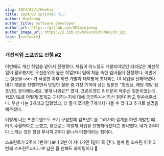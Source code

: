 ```yaml
---
slug: 2024/03/1/Weekly
title: 2024/03 Sprint#3 회고
author: MinJeong
author_title: Software Developer
author_url: https://github.com/SMJminjeong
author_image_url: https://i.ibb.co/hX6xc0V/MJMW0830.jpg
tags: [software]
---
```


### 개선작업 스프린트 진행 #2

이번에도 개선 작업을 맡아서 진행했다. 제품이 어느정도 개발되어있던 터라많은 개선작업이 필요했지만 우선순위가 높은 작업부터 팀에 처음 속한 멤버들이 진행했다.
이번에는 설문을 user 가 작성한 이후 화면 개발과 대화방에 초대하는 UI 작업을 진해하였다.
내가 개발을 진행하면서 받았던 질문 중 가장 기억에 남는 질문은 "민정님, 해당 개발 컴포넌트 분리해보세요. 몇개 나와요?" 였다.
프론트엔드 리더분이 해주신 질문이었는데, 컴포넌트를 어떻게 쪼개고 구성하는지에 대해 궁금하셔서 하신 질문이라고 말씀해주셨다.
우선 나는 3개라고 답했었고, 더 잘게 쪼개면 7개까지 나올 수 있다고 추가로 설명을 해주셨다.

이렇게 나는 프론트엔드도 초기 구성할때 컴포넌트를 그려가며 설계를 하면 개발할 떄 더욱 수월하다고 느꼈고, 앞으로는 이렇게 작업을 진행해야겠다고 생각했다.
내가 2주마다 느끼는 것은 항상 무사히 2주가 끝나서 다행이라는 점이다.

스프린트가 2주에 1번이다보니 2번 이 지나가면 1달이 훅 간다. 벌써 팀 소속된 이후 3번째 스프린트라니..!!!! 남은 올 한해도 화이팅이다 🤩